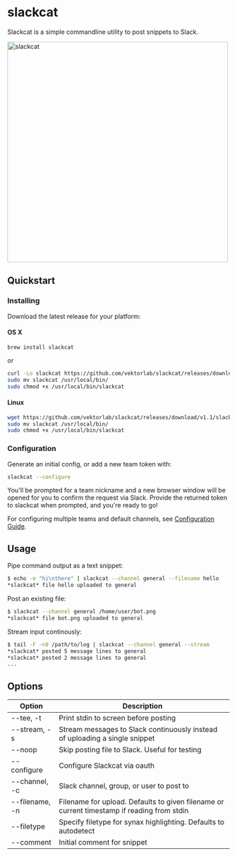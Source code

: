 # slackcat
Slackcat is a simple commandline utility to post snippets to Slack.


  <img width="500px" src="https://raw.githubusercontent.com/vektorlab/slackcat/master/demo.gif" alt="slackcat"/>


## Quickstart

### Installing
Download the latest release for your platform:

#### OS X

```brew
brew install slackcat
```
or
```bash
curl -Lo slackcat https://github.com/vektorlab/slackcat/releases/download/v1.1/slackcat-1.1-darwin-amd64
sudo mv slackcat /usr/local/bin/
sudo chmod +x /usr/local/bin/slackcat
```

#### Linux

```bash
wget https://github.com/vektorlab/slackcat/releases/download/v1.1/slackcat-1.1-linux-amd64 -O slackcat
sudo mv slackcat /usr/local/bin/
sudo chmod +x /usr/local/bin/slackcat
```

### Configuration

Generate an initial config, or add a new team token with:
```bash
slackcat --configure
```
You'll be prompted for a team nickname and a new browser window will be opened for you to confirm the request via Slack. Provide the returned token to slackcat when prompted, and you're ready to go!

For configuring multiple teams and default channels, see [Configuration Guide](https://github.com/vektorlab/slackcat/blob/master/docs/configuration-guide.md).

## Usage
Pipe command output as a text snippet:
```bash
$ echo -e "hi\nthere" | slackcat --channel general --filename hello
*slackcat* file hello uploaded to general
```

Post an existing file:
```bash
$ slackcat --channel general /home/user/bot.png
*slackcat* file bot.png uploaded to general
```

Stream input continously:
```bash
$ tail -F -n0 /path/to/log | slackcat --channel general --stream
*slackcat* posted 5 message lines to general
*slackcat* posted 2 message lines to general
...
```

## Options

Option | Description
--- | ---
--tee, -t | Print stdin to screen before posting
--stream, -s | Stream messages to Slack continuously instead of uploading a single snippet
--noop | Skip posting file to Slack. Useful for testing
--configure | Configure Slackcat via oauth
--channel, -c | Slack channel, group, or user to post to
--filename, -n | Filename for upload. Defaults to given filename or current timestamp if reading from stdin
--filetype | Specify filetype for synax highlighting. Defaults to autodetect
--comment | Initial comment for snippet
